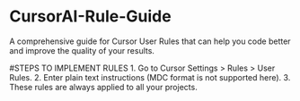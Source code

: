 # CursorAI-Rule-Guide
A comprehensive guide for Cursor User Rules that can help you code better and improve the quality of your results.


#STEPS TO IMPLEMENT RULES
     1. Go to Cursor Settings > Rules > User Rules.
     2. Enter plain text instructions (MDC format is not supported here).
     3. These rules are always applied to all your projects.
